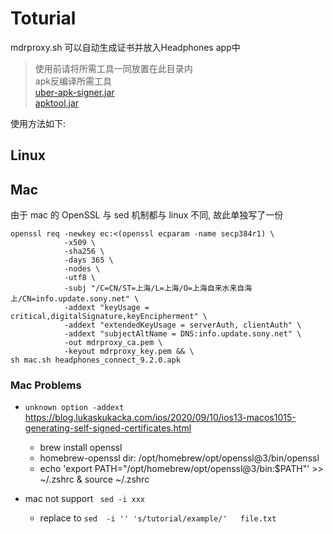 


<!-- 

请将证书文件放入此目录，并命名为
mdrproxy-key.pem <br />
mdrproxy-cert.pem
<br />
<br />
<br />

-->

# Toturial

mdrproxy.sh 可以自动生成证书并放入Headphones app中

>使用前请将所需工具一同放置在此目录内  
> apk反编译所需工具  
> [uber-apk-signer.jar](https://github.com/patrickfav/uber-apk-signer)  
> [apktool.jar](https://github.com/iBotPeaches/Apktool)  

使用方法如下: 

## Linux

## Mac
由于 mac 的 OpenSSL 与 sed 机制都与 linux 不同, 故此单独写了一份
```shell
openssl req -newkey ec:<(openssl ecparam -name secp384r1) \
            -x509 \
            -sha256 \
            -days 365 \
            -nodes \
            -utf8 \
            -subj "/C=CN/ST=上海/L=上海/O=上海自来水来自海上/CN=info.update.sony.net" \
            -addext "keyUsage = critical,digitalSignature,keyEncipherment" \
            -addext "extendedKeyUsage = serverAuth, clientAuth" \
            -addext "subjectAltName = DNS:info.update.sony.net" \
            -out mdrproxy_ca.pem \
            -keyout mdrproxy_key.pem && \
sh mac.sh headphones_connect_9.2.0.apk
```

### Mac Problems
+ `unknown option -addext`  
https://blog.lukaskukacka.com/ios/2020/09/10/ios13-macos1015-generating-self-signed-certificates.html
  + brew install openssl  
  + homebrew-openssl dir: /opt/homebrew/opt/openssl@3/bin/openssl
  + echo 'export PATH="/opt/homebrew/opt/openssl@3/bin:$PATH"' >> ~/.zshrc & source ~/.zshrc   
  
+ mac not support ` sed -i xxx`
  + replace to `sed  -i '' 's/tutorial/example/'   file.txt`




